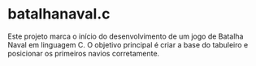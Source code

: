 # batalhanaval.c
Este projeto marca o início do desenvolvimento de um jogo de Batalha Naval em linguagem C. O objetivo principal é criar a base do tabuleiro e posicionar os primeiros navios corretamente.
